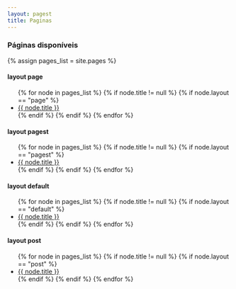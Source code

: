 ```yaml
---
layout: pagest
title: Paginas
---
```


### Páginas disponíveis

{% assign pages_list = site.pages %}
<h4>layout page</h4>
<ul>
{% for node in pages_list %}
{% if node.title != null %}
{% if node.layout == "page" %}
<li class="nav-item">
<a class="nav-link{% if page.url == node.url %} nav-link-active{% endif %}" href="{{ node.url }}">{{ node.title }}</a>
</li>
{% endif %}
{% endif %}
{% endfor %}
</ul>

<h4>layout pagest</h4>
<ul>
{% for node in pages_list %}
{% if node.title != null %}
{% if node.layout == "pagest" %}
<li class="nav-item">
<a class="nav-link{% if page.url == node.url %} nav-link-active{% endif %}" href="{{ node.url }}">{{ node.title }}</a>
</li>
{% endif %}
{% endif %}
{% endfor %}
</ul>

<h4>layout default</h4>
<ul>
{% for node in pages_list %}
{% if node.title != null %}
{% if node.layout == "default" %}
<li class="nav-item">
<a class="nav-link{% if page.url == node.url %} nav-link-active{% endif %}" href="{{ node.url }}">{{ node.title }}</a>
</li>
{% endif %}
{% endif %}
{% endfor %}
</ul>

<h4>layout post</h4>
<ul>
{% for node in pages_list %}
{% if node.title != null %}
{% if node.layout == "post" %}
<li class="nav-item">
<a class="nav-link{% if page.url == node.url %} nav-link-active{% endif %}" href="{{ node.url }}">{{ node.title }}</a>
</li>
{% endif %}
{% endif %}
{% endfor %}
</ul>

